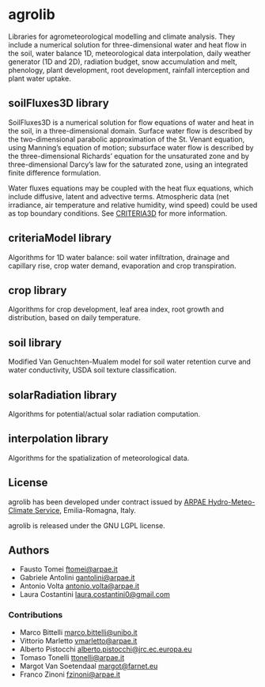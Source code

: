 # agrolib
Libraries for agrometeorological modelling and climate analysis. 
They include a numerical solution for three-dimensional water and heat flow in the soil, 
water balance 1D, meteorological data interpolation, daily weather generator (1D and 2D), radiation budget, 
snow accumulation and melt, phenology, plant development, root development, rainfall interception and plant water uptake.

## soilFluxes3D library
SoilFluxes3D is a numerical solution for flow equations of water and heat in the soil, in a three-dimensional domain.
Surface water flow is described by the two-dimensional parabolic approximation of the St. Venant equation, using Manning’s equation of motion; subsurface water flow is described by the three-dimensional Richards’ equation for the unsaturated zone and by three-dimensional Darcy’s law for the saturated zone, using an integrated finite difference formulation.

Water fluxes equations may be coupled with the heat flux equations, which include diffusive, latent and advective terms. Atmospheric data (net irradiance, air temperature and relative humidity, wind speed) could be used as top boundary conditions. See [CRITERIA3D](http://www.sciencedirect.com/science/article/pii/S0309170809001754) for more information.

## criteriaModel library
Algorithms for 1D water balance: soil water infiltration, drainage and capillary rise, crop water demand, evaporation and crop transpiration. 

## crop library
Algorithms for crop development, leaf area index, root growth and distribution, based on daily temperature.

## soil library
Modified Van Genuchten-Mualem model for soil water retention curve and water conductivity, USDA soil texture classification.

## solarRadiation library
Algorithms for potential/actual solar radiation computation.

## interpolation library
Algorithms for the spatialization of meteorological data.

## License
agrolib has been developed under contract issued by 
[ARPAE Hydro-Meteo-Climate Service](https://github.com/ARPA-SIMC), Emilia-Romagna, Italy.

agrolib is released under the GNU LGPL license.

## Authors
- Fausto Tomei <ftomei@arpae.it>
- Gabriele Antolini	 <gantolini@arpae.it>
- Antonio Volta		<antonio.volta@arpae.it>
- Laura Costantini  <laura.costantini0@gmail.com>

### Contributions
- Marco Bittelli   <marco.bittelli@unibo.it>
- Vittorio Marletto <vmarletto@arpae.it>
- Alberto Pistocchi	 <alberto.pistocchi@jrc.ec.europa.eu>
- Tomaso Tonelli <ttonelli@arpae.it>
- Margot Van Soetendaal <margot@farnet.eu>
- Franco Zinoni <fzinoni@arpae.it>
